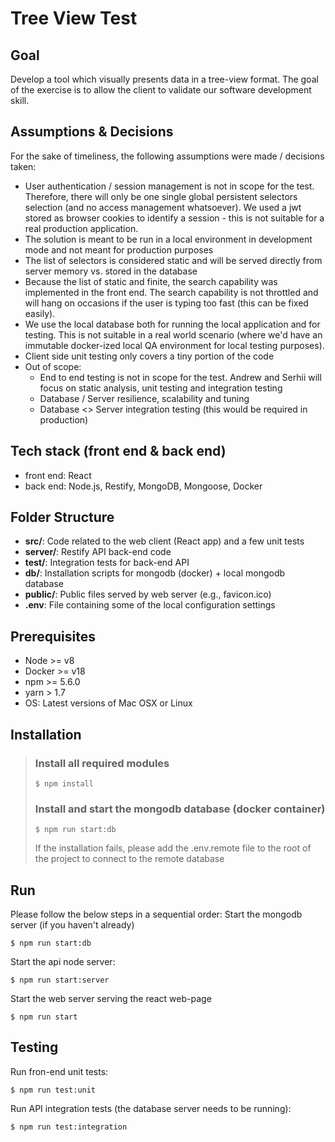 # Tree View Test

## Goal
Develop a tool which visually presents data in a tree-view format. The goal of the exercise is to allow the client to validate our software development skill.

## Assumptions & Decisions
For the sake of timeliness, the following assumptions were made / decisions taken:
- User authentication / session management is not in scope for the test. Therefore, there will only be one single global persistent selectors selection (and no access management whatsoever). We used a jwt stored as browser cookies to identify a session - this is not suitable for a real production application.
- The solution is meant to be run in a local environment in development mode and not meant for production purposes
- The list of selectors is considered static and will be served directly from server memory vs. stored in the database
- Because the list of static and finite, the search capability was implemented in the front end. The search capability is not throttled and will hang on occasions if the user is typing too fast (this can be fixed easily).
- We use the local database both for running the local application and for testing. This is not suitable in a real world scenario (where we'd have an immutable docker-ized local QA environment for local testing purposes).
- Client side unit testing only covers a tiny portion of the code
- Out of scope:
  - End to end testing is not in scope for the test. Andrew and Serhii will focus on static analysis, unit testing and integration testing
  - Database / Server resilience, scalability and tuning
  - Database <> Server integration testing (this would be required in production)

## Tech stack (front end & back end)
- front end:
React
- back end:
Node.js, Restify, MongoDB, Mongoose, Docker


## Folder Structure
- **src/**: Code related to the web client (React app) and a few unit tests
- **server/**: Restify API back-end code
- **test/**: Integration tests for back-end API
- **db/**: Installation scripts for mongodb (docker) + local mongodb database
- **public/**: Public files served by web server (e.g., favicon.ico)
- **.env**: File containing some of the local configuration settings

## Prerequisites

- Node >= v8
- Docker >= v18
- npm >= 5.6.0
- yarn > 1.7
- OS: Latest versions of Mac OSX or Linux

## Installation
> ### Install all required modules
> ```
> $ npm install
> ```
> ### Install and start the mongodb database (docker container)
> ```
> $ npm run start:db
> ```
> If the installation fails, please add the .env.remote file to the root of the project to connect to the remote database

## Run
Please follow the below steps in a sequential order:
Start the mongodb server (if you haven't already)
```
$ npm run start:db
```
Start the api node server:
```
$ npm run start:server
```
Start the web server serving the react web-page
```
$ npm run start
```

## Testing
Run fron-end unit tests:
```
$ npm run test:unit
```
Run API integration tests (the database server needs to be running):
```
$ npm run test:integration
```
